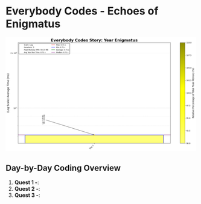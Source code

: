 # Everybody Codes - Echoes of Enigmatus


![Enigmatus Full Runtime](Enigmatus_log_plot.png)

## Day-by-Day Coding Overview

1. **Quest 1 -**:
2. **Quest 2 -**:
3. **Quest 3 -**:
